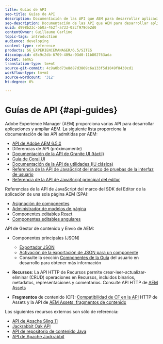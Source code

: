 ```yaml
---
title: Guías de API
seo-title: Guías de API
description: Documentación de las API que AEM para desarrollar aplicaciones
seo-description: Documentación de las API que AEM para desarrollar aplicaciones
uuid: d998b23c-5b0a-462f-a733-02cf979de2d0
contentOwner: Guillaume Carlino
topic-tags: introduction
audience: developing
content-type: reference
products: SG_EXPERIENCEMANAGER/6.5/SITES
discoiquuid: d8c9c2db-6709-409a-93d0-11b802763ada
docset: aem65
translation-type: tm+mt
source-git-commit: 4c9a0bd73e8d87d3869c6a133f5d1049f8430cd1
workflow-type: tm+mt
source-wordcount: '312'
ht-degree: 0%

---
```



# Guías de API {#api-guides}

Adobe Experience Manager (AEM) proporciona varias API para desarrollar aplicaciones y ampliar AEM. La siguiente lista proporciona la documentación de las API admitidas por AEM:

* [API de Adobe AEM 6.5.0](https://helpx.adobe.com/experience-manager/6-5/sites/developing/using/reference-materials/javadoc/index.html)
* Diferencias de API (próximamente)
* [Documentación de la API de Granite UI (táctil)](https://helpx.adobe.com/experience-manager/6-5/sites/developing/using/reference-materials/granite-ui/api/index.html)
* [Guía de Coral UI](https://helpx.adobe.com/experience-manager/6-5/sites/developing/using/reference-materials/coral-ui/coralui3/index.html)
* [Documentación de la API de utilidades (IU clásica)](https://helpx.adobe.com/experience-manager/6-5/sites/developing/using/reference-materials/widgets-api/index.html)
* [Referencia de la API de JavaScript del marco de pruebas de la interfaz de usuario](https://helpx.adobe.com/experience-manager/6-5/sites/developing/using/reference-materials/test-api/index.html)
* [Referencia de la API de JavaScript principal del editor](https://helpx.adobe.com/experience-manager/6-5/sites/developing/using/reference-materials/jsdoc/ui-touch/editor-core/index.html)

Referencias de la API de JavaScript del marco del SDK del Editor de la aplicación de una sola página AEM (SPA):

* [Asignación de componentes](https://www.npmjs.com/package/@adobe/aem-spa-component-mapping)
* [Administrador de modelos de página](https://www.npmjs.com/package/@adobe/aem-spa-page-model-manager)
* [Componentes editables React](https://www.npmjs.com/package/@adobe/aem-react-editable-components)
* [Componentes editables angulares](https://www.npmjs.com/package/@adobe/aem-angular-editable-components)

API de Gestor de contenido y Envío de AEM:

* Componentes principales (JSON)

   * [Exportador JSON](/help/sites-developing/json-exporter.md)
   * [Activación de la exportación de JSON para un componente](/help/sites-developing/json-exporter-components.md)
   * Consulte la sección [Componentes de la Guía](https://helpx.adobe.com/experience-manager/6-5/sites/developing/user-guide.html?topic=/experience-manager/6-4/sites/developing/morehelp/components.ug.js) del usuario en desarrollo para obtener más información

* **Recursos**: La API HTTP de Recursos permite crear-leer-actualizar-eliminar (CRUD) operaciones en Recursos, incluidos binarios, metadatos, representaciones y comentarios. Consulte API HTTP de [AEM Assets](/help/assets/mac-api-assets.md)

* **Fragmentos** de contenido (CF): [Compatibilidad de CF en la API](/help/assets/assets-api-content-fragments.md) HTTP de Assets y la API de [AEM Assets: fragmentos de contenido](https://helpx.adobe.com/experience-manager/6-5/sites/developing/using/reference-materials/assets-api-content-fragments/index.html)

Los siguientes recursos externos son sólo de referencia:

* [API de Apache Sling 11](https://sling.apache.org/apidocs/sling11/)
* [Jackrabbit Oak API](https://jackrabbit.apache.org/oak/docs/oak_api/overview.html)
* [API de repositorio de contenido Java](https://docs.adobe.com/docs/en/spec/javax.jcr/javadocs/jcr-2.0/index.html)
* [API de Apache Jackrabbit](https://jackrabbit.apache.org/api)
